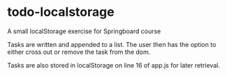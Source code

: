 # todo-localstorage
A small localStorage exercise for Springboard course

Tasks are written and appended to a list. The user then has the option to either cross out or remove the task from the dom. 

Tasks are also stored in localStorage on line 16 of app.js for later retrieval. 
